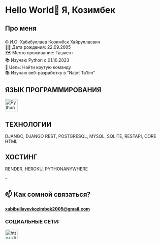 <h1 align="left">Hello World👋 Я, Козимбек</h1>


###

<h2 align="left"> Про меня</h2>

###

<p align="left">Ф.И.О: Хабибуллаев Козимбек Хайруллаевич<br>👼🏻 Дата рождения: 22.09.2005<br>🗺 Место проживание: Ташкент<br>📚 Изучаю Python с 01.10.2023<br>🎯 Цель: Найти крутую команду<br> 📚 Изучаю веб-разработку в "Najot Ta'lim"</p>

###


<h2 align="left">ЯЗЫК ПРОГРАММИРОВАНИЯ</h2>
<img src="https://cdn.jsdelivr.net/gh/devicons/devicon/icons/python/python-original.svg" height="40" alt="Python logo" />

###

<h2 align="left">ТЕХНОЛОГИИ</h2>
<p> DJANGO, DJANGO REST, POSTGRESQL, MYSQL, SQLITE, RESTAPI, CORE HTML</p>
<h2 align="left">ХОСТИНГ</h2>
<p> RENDER, HEROKU, PYTHONANYWHERE</p>

-<h2 align="left">📫 Как сомной связаться?</h2>**xabibullayevkozimbek2005@gmail.com**


<h3 align="left">СОЦИАЛЬНЫЕ СЕТИ:</h3>
<p align="left">
<a href="https://www.instagram.com/its_homieeee/" target="blank"><img align="center" src="https://raw.githubusercontent.com/rahuldkjain/github-profile-readme-generator/master/src/images/icons/Social/instagram.svg" alt="https://instagram.com/its_homieeee/" height="30" width="40" /></a>
</p>








###



###

